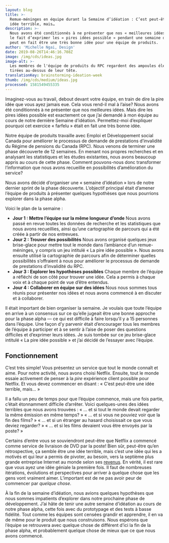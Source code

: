 ```yaml
---
layout: blog
title: >-
  Remue-méninges en équipe durant la Semaine d’idéation : C’est peut-être une
  idée terrible, mais…
description: >-
  Nous avons été conditionnés à ne présenter que nos « meilleures idées », mais
  le fait d’exprimer les « pires idées possible » pendant une semaine d’idéation
  peut en fait être une très bonne idée pour une équipe de produits.
author: 'Michelle Ngai, Design'
date: 2019-08-26T14:46:16.708Z
image: /img/cds/ideas.jpg
image-alt: >-
  Les membres de l'équipe de produits du RPC regardent des ampoules électriques
  tirées au-dessus de leur tête.
translationKey: brainstorming-ideation-week
thumb: /img/cds/medium/ideas.jpg
processed: 1581549455335
---
```

Imaginez-vous au travail, debout devant votre équipe, en train de dire la pire idée que vous ayez jamais eue. Cela vous rend-il mal à l’aise? Nous avons été conditionnés à ne présenter que nos meilleures idées. Mais dire les pires idées possible est exactement ce que j’ai demandé à mon équipe au cours de notre dernière Semaine d’idéation. Permettez-moi d’expliquer pourquoi cet exercice « farfelu » était en fait une très bonne idée.

Notre équipe de produits travaille avec Emploi et Développement social Canada pour améliorer le processus de demande de prestations d’invalidité du Régime de pensions du Canada (RPC). Nous venons de terminer une phase découverte de 12 semaines. En menant nos propres recherches et en analysant les statistiques et les études existantes, nous avons beaucoup appris au cours de cette phase. Comment pouvons-nous donc transformer l’information que nous avons recueillie en possibilités d’amélioration du service?

Nous avons décidé d’organiser une « semaine d’idéation » lors de notre dernier sprint de la phase découverte. L’objectif principal était d’amener l’équipe de produits à présenter quelques hypothèses que nous pourrions explorer dans la phase alpha.

Voici le plan de la semaine :

* **Jour 1 : Mettre l’équipe sur la même longueur d’onde**
  Nous avons passé en revue toutes les données de recherche et les statistiques que nous avons recueillies, ainsi qu’une cartographie de parcours qui a été créée à partir de nos entrevues.
* **Jour 2 : Trouver des possibilités**
  Nous avons organisé quelques jeux brise-glace pour mettre tout le monde dans l’ambiance d’un remue-méninges, y compris un jeu intitulé « La pire idée possible ». Nous avons ensuite utilisé la cartographie de parcours afin de déterminer quelles possibilités s’offraient à nous pour améliorer le processus de demande de prestations d’invalidité du RPC.
* **Jour 3 : Explorer les hypothèses possibles**
  Chaque membre de l’équipe a réfléchi de son côté pour trouver une idée. Cela a permis à chaque voix et à chaque point de vue d’être entendus.
* **Jour 4 : Collaborer en équipe sur des idées**
  Nous nous sommes tous réunis pour présenter nos idées et nous avons commencé à en discuter et à collaborer.

Il était important de bien organiser la semaine. Je voulais que toute l’équipe en arrive à un consensus sur ce qu’elle jugeait être une bonne approche pour la phase alpha — ce qui est difficile à faire lorsqu’il y a 15 personnes dans l’équipe. Une façon d’y parvenir était d’encourager tous les membres de l’équipe à participer et à se sentir à l’aise de poser des questions difficiles et d’exprimer leurs idées. Je suis tombée sur ce jeu brise-glace intitulé « La pire idée possible » et j’ai décidé de l’essayer avec l’équipe. 

## Fonctionnement

C’est très simple! Vous présentez un service que tout le monde connaît et aime. Pour notre activité, nous avons choisi Netflix. Ensuite, tout le monde essaie activement de penser à la _pire_ expérience client possible pour Netflix. Et vous devez commencer en disant : « C’est peut-être une idée terrible, mais... »

Il a fallu un peu de temps pour que l’équipe commence, mais une fois partie, c’était étonnamment difficile d’arrêter. Voici quelques-unes des idées terribles que nous avons trouvées :
« ... et si tout le monde devait regarder la même émission en même temps? »
« ... et si vous ne pouviez voir que la fin des films? »
« ... et si un étranger au hasard choisissait ce que vous deviez regarder? »
« ... et si les films devaient vous être envoyés par la poste? »

Certains d’entre vous se souviendront peut-être que Netflix a commencé comme service de livraison de DVD par la poste! Bien sûr, peut-être qu’en rétrospective, ça semble être une idée terrible, mais c’est une idée qui les a motivés et qui leur a permis de pivoter, au besoin, vers la septième plus grande entreprise Internet au monde selon ses [revenus](https://en.wikipedia.org/wiki/List_of_largest_Internet_companies). En vérité, il est rare que vous ayez une idée géniale la première fois. Il faut de nombreuses itérations, évolutions et perspectives pour arriver à quelque chose que les gens vont vraiment aimer. L’important est de ne pas avoir peur de commencer par _quelque chose_.

À la fin de la semaine d’idéation, nous avions quelques hypothèses que nous sommes impatients d’explorer dans notre prochaine phase de développement. J’ai hâte de tenir une autre semaine d’idéation au cours de notre phase alpha, cette fois avec du prototypage et des tests à basse fidélité. Tout comme les équipes sont censées grandir et apprendre, il en va de même pour le produit que nous construisons. Nous espérons que l’équipe se retrouvera avec quelque chose de différent d’ici la fin de la phase alpha, et probablement quelque chose de mieux que ce que nous avons commencé.


